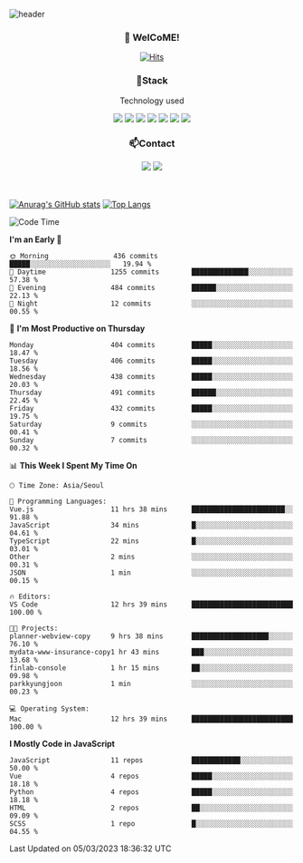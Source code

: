 ![header](https://capsule-render.vercel.app/api?type=waving&color=gradient&height=200&text=Kyungjoon&fontAlign=70&fontAlignY=40&animation=twinkling)

<h3 align="center">👋 WelCoME!</h3>

<div align=center>
  
[![Hits](https://hits.seeyoufarm.com/api/count/incr/badge.svg?url=https%3A%2F%2Fgithub.com%2Fuvula6921&count_bg=%2322BAC9&title_bg=%23827F7F&icon=iconify.svg&icon_color=%2325A27F&title=visits&edge_flat=false)](https://hits.seeyoufarm.com)
  
</div>
<h3 align="center">📌Stack</h3>
<p align="center">Technology used</p>
<div align="center"><img src="https://img.shields.io/badge/HTML5-E34F26?style=flat-square&logo=HTML5&logoColor=white"></img> <img src="https://img.shields.io/badge/CSS3-0A84FF?style=flat-square&logo=CSS3&logoColor=white"></img> <img src="https://img.shields.io/badge/JavaScript-FFCD11?style=flat-square&logo=JavaScript&logoColor=white"></img> <img src="https://img.shields.io/badge/React-00BCF6?style=flat-square&logo=React&logoColor=white"></img> <img src="https://img.shields.io/badge/jQuery-3655FF?style=flat-square&logo=jQuery&logoColor=white"></img> <img src="https://img.shields.io/badge/Ruby-E0115F?style=flat-square&logo=Ruby&logoColor=white"></img> <img src="https://img.shields.io/badge/Python-4B8BBE?style=flat-square&logo=Python&logoColor=white"></img></div>

<h3 align="center">📫Contact</h3>
<div align="center"><a href="https://velog.io/@uvula6921/"><img src="https://img.shields.io/badge/Blog-20c997?style=flat-square&logo=V&logoColor=white"/></a> <a href="pkj6921@gmail.com"><img src="https://img.shields.io/badge/Gmail-EA4335?style=flat-square&logo=Gmail&logoColor=white"/></a></div>
<br>
<br>

[![Anurag's GitHub stats](https://github-readme-stats.vercel.app/api?username=uvula6921&hide=stars,issues&show_icons=true&count_private=true&theme=tokyonight)](https://github.com/anuraghazra/github-readme-stats)
[![Top Langs](https://github-readme-stats.vercel.app/api/top-langs/?username=uvula6921&hide=css,jupyter%20notebook,html&exclude_repo=uvula6921,uvula6921.github.io&layout=compact&langs_count=8)](https://github.com/anuraghazra/github-readme-stats)

<!--START_SECTION:waka-->
![Code Time](http://img.shields.io/badge/Code%20Time-1%2C447%20hrs%2056%20mins-blue)

**I'm an Early 🐤** 

```text
🌞 Morning                436 commits         █████░░░░░░░░░░░░░░░░░░░░   19.94 % 
🌆 Daytime                1255 commits        ██████████████░░░░░░░░░░░   57.38 % 
🌃 Evening                484 commits         ██████░░░░░░░░░░░░░░░░░░░   22.13 % 
🌙 Night                  12 commits          ░░░░░░░░░░░░░░░░░░░░░░░░░   00.55 % 
```
📅 **I'm Most Productive on Thursday** 

```text
Monday                   404 commits         █████░░░░░░░░░░░░░░░░░░░░   18.47 % 
Tuesday                  406 commits         █████░░░░░░░░░░░░░░░░░░░░   18.56 % 
Wednesday                438 commits         █████░░░░░░░░░░░░░░░░░░░░   20.03 % 
Thursday                 491 commits         ██████░░░░░░░░░░░░░░░░░░░   22.45 % 
Friday                   432 commits         █████░░░░░░░░░░░░░░░░░░░░   19.75 % 
Saturday                 9 commits           ░░░░░░░░░░░░░░░░░░░░░░░░░   00.41 % 
Sunday                   7 commits           ░░░░░░░░░░░░░░░░░░░░░░░░░   00.32 % 
```


📊 **This Week I Spent My Time On** 

```text
🕑︎ Time Zone: Asia/Seoul

💬 Programming Languages: 
Vue.js                   11 hrs 38 mins      ███████████████████████░░   91.88 % 
JavaScript               34 mins             █░░░░░░░░░░░░░░░░░░░░░░░░   04.61 % 
TypeScript               22 mins             █░░░░░░░░░░░░░░░░░░░░░░░░   03.01 % 
Other                    2 mins              ░░░░░░░░░░░░░░░░░░░░░░░░░   00.31 % 
JSON                     1 min               ░░░░░░░░░░░░░░░░░░░░░░░░░   00.15 % 

🔥 Editors: 
VS Code                  12 hrs 39 mins      █████████████████████████   100.00 % 

🐱‍💻 Projects: 
planner-webview-copy     9 hrs 38 mins       ███████████████████░░░░░░   76.10 % 
mydata-www-insurance-copy1 hr 43 mins        ███░░░░░░░░░░░░░░░░░░░░░░   13.68 % 
finlab-console           1 hr 15 mins        ██░░░░░░░░░░░░░░░░░░░░░░░   09.98 % 
parkkyungjoon            1 min               ░░░░░░░░░░░░░░░░░░░░░░░░░   00.23 % 

💻 Operating System: 
Mac                      12 hrs 39 mins      █████████████████████████   100.00 % 
```

**I Mostly Code in JavaScript** 

```text
JavaScript               11 repos            ████████████░░░░░░░░░░░░░   50.00 % 
Vue                      4 repos             █████░░░░░░░░░░░░░░░░░░░░   18.18 % 
Python                   4 repos             █████░░░░░░░░░░░░░░░░░░░░   18.18 % 
HTML                     2 repos             ██░░░░░░░░░░░░░░░░░░░░░░░   09.09 % 
SCSS                     1 repo              █░░░░░░░░░░░░░░░░░░░░░░░░   04.55 % 
```




 Last Updated on 05/03/2023 18:36:32 UTC
<!--END_SECTION:waka-->
